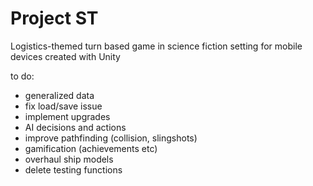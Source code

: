 # Project ST
Logistics-themed turn based game in science fiction setting for mobile devices created with Unity

to do:
- generalized data
- fix load/save issue
- implement upgrades
- AI decisions and actions
- improve pathfinding (collision, slingshots)
- gamification (achievements etc) 
- overhaul ship models
- delete testing functions

